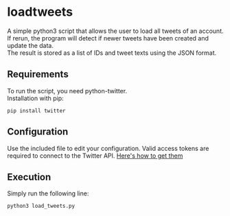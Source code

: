 # loadtweets
A simple python3 script that allows the user to load all tweets of an account.  
If rerun, the program will detect if newer tweets have been created and update the data.  
The result is stored as a list of IDs and tweet texts using the JSON format.

## Requirements
To run the script, you need python-twitter.  
Installation with pip:
````
pip install twitter
````

## Configuration
Use the included file to edit your configuration.
Valid access tokens are required to connect to the Twitter API.
[Here's how to get them](https://python-twitter.readthedocs.io/en/latest/getting_started.html)

## Execution
Simply run the following line:
```
python3 load_tweets.py
```
